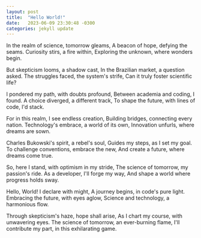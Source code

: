 ```yaml
---
layout: post
title:  "Hello World!"
date:   2023-06-09 23:30:48 -0300
categories: jekyll update
---
```


In the realm of science, tomorrow gleams,
A beacon of hope, defying the seams.
Curiosity stirs, a fire within,
Exploring the unknown, where wonders begin.

But skepticism looms, a shadow cast,
In the Brazilian market, a question asked.
The struggles faced, the system's strife,
Can it truly foster scientific life?

I pondered my path, with doubts profound,
Between academia and coding, I found.
A choice diverged, a different track,
To shape the future, with lines of code, I'd stack.

For in this realm, I see endless creation,
Building bridges, connecting every nation.
Technology's embrace, a world of its own,
Innovation unfurls, where dreams are sown.

Charles Bukowski's spirit, a rebel's soul,
Guides my steps, as I set my goal.
To challenge conventions, embrace the new,
And create a future, where dreams come true.

So, here I stand, with optimism in my stride,
The science of tomorrow, my passion's ride.
As a developer, I'll forge my way,
And shape a world where progress holds sway.

Hello, World! I declare with might,
A journey begins, in code's pure light.
Embracing the future, with eyes aglow,
Science and technology, a harmonious flow.

Through skepticism's haze, hope shall arise,
As I chart my course, with unwavering eyes.
The science of tomorrow, an ever-burning flame,
I'll contribute my part, in this exhilarating game.

